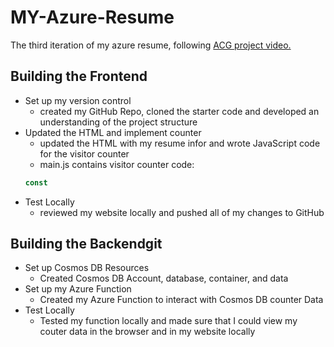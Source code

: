 # MY-Azure-Resume
The third iteration of my azure resume, following [ACG project video.](https://youtu.be/ieYrBWmkfno)
## Building the Frontend
- Set up my version control
    - created my GitHub Repo, cloned the starter code and developed an understanding of the project structure
- Updated the HTML and implement counter
    - updated the HTML with my resume infor and wrote JavaScript code for the visitor counter
    - main.js contains visitor counter code:
    ```js
    const
    ```
- Test Locally
    - reviewed my website locally and pushed all of my changes to GitHub


## Building the Backendgit
- Set up Cosmos DB Resources
    -   Created Cosmos DB Account, database, container, and data
- Set up my Azure Function
    - Created my Azure Function to interact with Cosmos DB counter Data
- Test Locally
    - Tested my function locally and made sure that I could view my couter data in the browser and in my website locally